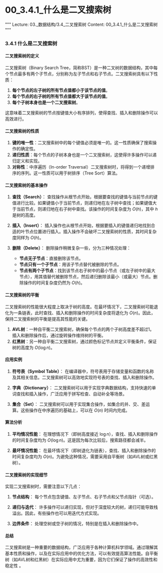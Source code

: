 # 00_3.4.1_什么是二叉搜索树

"""
Lecture: 03._数据结构/3.4_二叉搜索树
Content: 00_3.4.1_什么是二叉搜索树
"""

### 3.4.1 什么是二叉搜索树

#### 二叉搜索树的定义

二叉搜索树（Binary Search Tree，简称BST）是一种二叉树的数据结构，其中每个节点最多有两个子节点，分别称为左子节点和右子节点。二叉搜索树具有以下性质：

1. **每个节点的左子树的所有节点值都小于该节点的值**。
2. **每个节点的右子树的所有节点值都大于该节点的值**。
3. **每个子树本身也是一个二叉搜索树**。

这意味着二叉搜索树的节点按键值大小有序排列，使得查找、插入和删除操作可以高效进行。

#### 二叉搜索树的性质

1. **键的唯一性**：二叉搜索树中的每个键值必须是唯一的。这一性质确保了搜索操作的确定性。
2. **递归性质**：每个节点的子树本身也是一个二叉搜索树，这使得许多操作可以递归定义和实现。
3. **对称性**：中序遍历（In-order Traversal）二叉搜索树时，将得到一个递增排序的序列。这一性质可以用于树排序（Tree Sort）算法。

#### 二叉搜索树的基本操作

1. **查找（Search）**：
   查找操作从根节点开始，根据要查找的键值与当前节点的键值进行比较。如果键值小于当前节点，则递归地在左子树中查找；如果键值大于当前节点，则递归地在右子树中查找。该操作的时间复杂度为 $O(h)$，其中 $h$ 是树的高度。

2. **插入（Insert）**：
   插入操作也从根节点开始，根据要插入的键值递归地找到合适的叶节点位置进行插入。插入操作不会破坏二叉搜索树的性质，其时间复杂度同样为 $O(h)$。

3. **删除（Delete）**：
   删除操作稍微复杂一些，分为三种情况处理：
   - **节点无子节点**：直接删除该节点。
   - **节点只有一个子节点**：用该子节点替代被删除的节点。
   - **节点有两个子节点**：找到该节点右子树中的最小节点（或左子树中的最大节点），用其值替代被删除节点，然后递归删除该最小（或最大）节点。删除操作的时间复杂度仍然为 $O(h)$。

#### 二叉搜索树的平衡

二叉搜索树的性能很大程度上取决于树的高度。在最坏情况下，二叉搜索树可能退化为一条链表，此时查找、插入和删除操作的时间复杂度将退化为 $O(n)$。因此，保持二叉搜索树的平衡是提高其性能的关键。

1. **AVL树**：一种自平衡二叉搜索树，确保每个节点的两个子树高度差不超过1。插入和删除操作后，通过旋转操作维持树的平衡。
2. **红黑树**：另一种自平衡二叉搜索树，通过颜色标记节点并定义平衡条件，保证树的高度为 $O(\log n)$。

#### 应用实例

1. **符号表（Symbol Table）**：
   在编译器中，符号表用于存储变量和函数的名称及其相关信息。二叉搜索树可以高效地实现符号表的查找、插入和删除操作。

2. **字典（Dictionary）**：
   二叉搜索树可以用于实现字典数据结构，支持快速的单词查找和插入操作，广泛应用于拼写检查、自动补全等场景。

3. **集合（Set）**：
   二叉搜索树可以用于实现集合操作，如集合的并、交、差运算。这些操作在中序遍历的基础上，可以在 $O(n)$ 时间内完成。

#### 算法分析

1. **平均情况性能**：
   在理想情况下（即树高度接近 $\log n$），查找、插入和删除操作的时间复杂度均为 $O(\log n)$。这是因为每次比较后，搜索路径都会减半。

2. **最坏情况性能**：
   在最坏情况下（即树退化为链表），查找、插入和删除操作的时间复杂度均为 $O(n)$。为避免这种情况，需要采用自平衡树（如AVL树或红黑树）。

#### 二叉搜索树的实现细节

实现二叉搜索树时，需要注意以下几点：

1. **节点结构**：
   每个节点包含键值、左子节点、右子节点和父节点指针（可选）。

2. **递归与迭代**：
   许多操作可以递归实现，但对于深度较大的树，递归可能导致栈溢出。因此，有些操作也可以用迭代方式实现。

3. **边界条件**：
   处理空树或空子树的情况，特别是在插入和删除操作中。

#### 总结

二叉搜索树是一种重要的数据结构，广泛应用于各种计算机科学领域。通过理解其基本性质和操作，以及在实际应用中的优化方法，可以有效提高算法性能。自平衡树（如AVL树和红黑树）在实际应用中尤为重要，因为它们保证了操作的高效性和稳定性 。